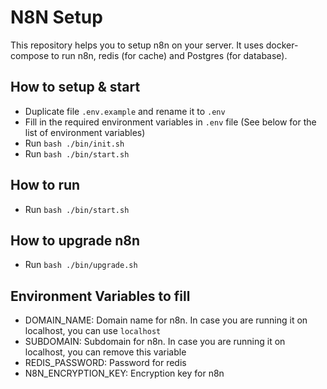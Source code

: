 # N8N Setup
This repository helps you to setup n8n on your server. It uses docker-compose to run n8n, redis (for cache) and Postgres (for database).

## How to setup & start
- Duplicate file `.env.example` and rename it to `.env`
- Fill in the required environment variables in `.env` file (See below for the list of environment variables)
- Run `bash ./bin/init.sh`
- Run `bash ./bin/start.sh`

## How to run
- Run `bash ./bin/start.sh`

## How to upgrade n8n
- Run `bash ./bin/upgrade.sh`

## Environment Variables to fill
- DOMAIN_NAME: Domain name for n8n. In case you are running it on localhost, you can use `localhost`
- SUBDOMAIN: Subdomain for n8n. In case you are running it on localhost, you can remove this variable
- REDIS_PASSWORD: Password for redis
- N8N_ENCRYPTION_KEY: Encryption key for n8n